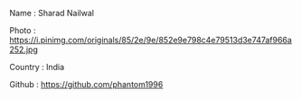 Name : Sharad Nailwal

Photo : https://i.pinimg.com/originals/85/2e/9e/852e9e798c4e79513d3e747af966a252.jpg

Country : India

Github : https://github.com/phantom1996
